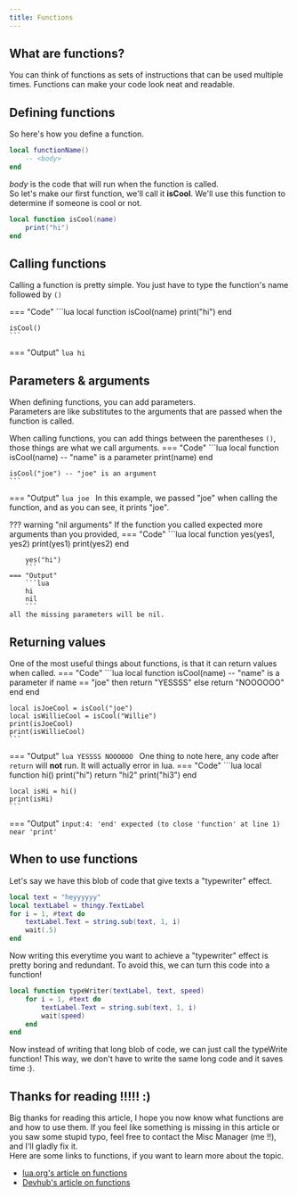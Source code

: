 ```yaml
---
title: Functions
---
```


## What are functions?
You can think of functions as sets of instructions that can be used multiple times. Functions can make your code look neat and readable.

## Defining functions
So here's how you define a function.
```lua
local functionName()
	-- <body>
end
```
*body* is the code that will run when the function is called.  
So let's make our first function, we'll call it **isCool**.
We'll use this function to determine if someone is cool or not.
```lua
local function isCool(name)
	print("hi")
end
```

## Calling functions
Calling a function is pretty simple. You just have to type the function's name followed by ``()``

=== "Code"
	```lua
	local function isCool(name)
		print("hi")
	end

	isCool()
	```
=== "Output"
	```lua
	hi
	```

## Parameters & arguments
When defining functions, you can add parameters.  
Parameters are like substitutes to the arguments that are passed when the function is called.  

When calling functions, you can add things between the parentheses ``()``, those things are what we call arguments.
=== "Code"
	```lua
	local function isCool(name) -- "name" is a parameter
		print(name)
	end

	isCool("joe") -- "joe" is an argument
	```
=== "Output"
	```lua
	joe
	```
In this example, we passed "joe" when calling the function, and as you can see, it prints "joe".

??? warning "nil arguments"
	If the function you called expected more arguments than you provided,
	=== "Code"
		```lua
		local function yes(yes1, yes2)
			print(yes1)
			print(yes2)
		end

		yes("hi")
		```
	=== "Output"
		```lua
		hi
		nil
		```
	all the missing parameters will be nil.

## Returning values
One of the most useful things about functions, is that it can return values when called.
=== "Code"
	```lua
	local function isCool(name) -- "name" is a parameter
		if name == "joe" then
			return "YESSSS"
		else
			return "NOOOOOO"
		end
	end

	local isJoeCool = isCool("joe")
	local isWillieCool = isCool("Willie")
	print(isJoeCool)
	print(isWillieCool)
	```
=== "Output"
	```lua
	YESSSS
	NOOOOOO
	```
One thing to note here, any code after ``return`` will **not** run. It will actually error in lua.
=== "Code"
	```lua
	local function hi()
		print("hi")
		return "hi2"
		print("hi3")
	end

	local isHi = hi()
	print(isHi)
	```
=== "Output"
	```
	input:4: 'end' expected (to close 'function' at line 1) near 'print'
	```

## When to use functions
Let's say we have this blob of code that give texts a "typewriter" effect.
```lua
local text = "heyyyyyy"
local textLabel = thingy.TextLabel
for i = 1, #text do
	textLabel.Text = string.sub(text, 1, i)
	wait(.5)
end
```
Now writing this everytime you want to achieve a "typewriter" effect is pretty boring and redundant. To avoid this, we can turn this code into a function!
```lua
local function typeWriter(textLabel, text, speed)
	for i = 1, #text do
		textLabel.Text = string.sub(text, 1, i)
		wait(speed)
	end
end
```
Now instead of writing that long blob of code, we can just call the typeWrite function! This way, we don't have to write the same long code and it saves time :).

## Thanks for reading !!!!! :)
Big thanks for reading this article, I hope you now know what functions are and how to use them. If you feel like something is missing in this article or you saw some stupid typo, feel free to contact the Misc Manager (me !!), and I'll gladly fix it.  
Here are some links to functions, if you want to learn more about the topic.

* [lua.org's article on functions](https://www.lua.org/pil/5.html)
* [Devhub's article on functions](https://developer.roblox.com/en-us/articles/Function)
